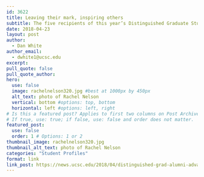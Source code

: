```yaml
---
id: 3622
title: Leaving their mark, inspiring others
subtitle: The five recipients of this year’s Distinguished Graduate Student Alumni awards return to campus this Alumni Weekend to share career and life advice during the 2018 Graduate Student Alumni Career Paths Panel.
date: 2018-04-23
layout: post
author:
  - Dan White
author_email:
  - dwhite1@ucsc.edu
excerpt: 
pull_quote: false
pull_quote_author:
hero:
  use: false
  image: rachelnelson320.jpg #best at 1000px by 450px
  alt_text: photo of Rachel Nelson
  vertical: bottom #options: top, bottom
  horizontal: left #options: left, right
# Is this a featured post? Applies to first two columns on Post Archive Page.
# If true, use: true; if false, use: false and order does not matter.
featured_post:
  use: false
  order: 1 # Options: 1 or 2
thumbnail_image: rachelnelson320.jpg
thumbnail_alt_text: photo of Rachel Nelson
categories: "Student Profiles"
format: link
link_post: https://news.ucsc.edu/2018/04/distinguished-grad-alumni-advance-feature.html
---
```

